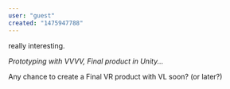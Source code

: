 ```yaml
---
user: "guest"
created: "1475947788"
---
```


really interesting.

*Prototyping with VVVV, Final product in Unity...*

Any chance to create a Final VR product with VL soon? (or later?)
